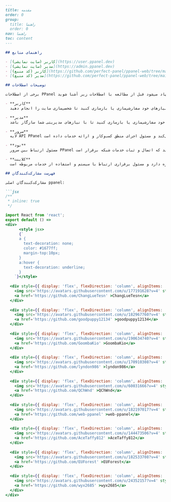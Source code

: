 ```markdown
---
title: مقدمه
order: 0
group: 
  title: راهنما
  order: 0
nav: راهنما
toc: content
---

## راهنمای منابع

- [کاربر (سایت نمایشی)](https://user.ppanel.dev)
- [مدیر (سایت نمایشی)](https://admin.ppanel.dev)
- [کاربر (کد منبع)](https://github.com/perfect-panel/ppanel-web/tree/main/apps/user)
- [مدیر (کد منبع)](https://github.com/perfect-panel/ppanel-web/tree/main/apps/admin)

## توضیحات اصطلاحات

برخی از اصطلاحات PPanel با سایر سیستم‌های پنل متفاوت است. برای اطمینان از درک صحیح محتوای مستندات و جلوگیری از سوءتفاهم، پیشنهاد می‌شود قبل از مطالعه با اصطلاحات زیر آشنا شوید:

- **کاربر**
  رابطی که به کاربران نهایی ارائه می‌شود و کاربران از طریق آن با سیستم تعامل می‌کنند. شما می‌توانید این رابط را بر اساس نیازهای خود سفارشی‌سازی یا بازسازی کنید تا شخصی‌سازی سایت را انجام دهید.

- **مدیر**
  رابطی که برای عملیات مدیران استفاده می‌شود و مسئول مدیریت سیستم، کاربران و داده‌ها است. شما می‌توانید این رابط را بر اساس نیازهای خود سفارشی‌سازی یا بازسازی کنید تا با نیازهای مدیریتی شما سازگار باشد.

- **سرور**
  لایه API PPanel که تمام تعاملات داده‌ای با فرانت‌اند را مدیریت می‌کند و مسئول اجرای منطق کسب‌وکار و ارائه خدمات داده است.

- **نود**
  مسئول ارتباط بین سرور PPanel و نودهای مختلف (نقاط پایانی) است و اطمینان حاصل می‌کند که اتصال و ثبات خدمات شبکه برقرار است.

- **کلاینت**
  برنامه‌ای که کاربران برای اتصال به سیستم استفاده می‌کنند، معمولاً به نرم‌افزار یا برنامه‌ای که در دستگاه کاربر است اشاره دارد و مسئول برقراری ارتباط با سیستم و استفاده از خدمات مربوطه است.

## فهرست مشارکت‌کنندگان

مشارکت‌کنندگان اصلی ppanel:

```jsx
/**
 * inline: true
 */

import React from 'react';
export default () =>
<div>
      <style jsx>
      {`
      a {
        text-decoration: none;
        color: #1677ff;
        margin-top:10px;
      }
      a:hover {
        text-decoration: underline;
      }
    `}</style>
    
  <div style={{ display: 'flex', flexDirection: 'column', alignItems: 'center', justifyContent: 'center', width: '300px', backgroundColor: '#ffffff', boxShadow: '0 4px 12px rgba(0, 0, 0, 0.1)', borderRadius: '8px', padding: '10px', margin: '10px' }}>
    <img src='https://avatars.githubusercontent.com/u/177191628?v=4' style={{ width: '50px', height: '50px', borderRadius: '50%' }} alt='ChangLueTesn' />
    <a href='https://github.com/ChangLueTesn' >ChangLueTesn</a>
  </div>
  
  <div style={{ display: 'flex', flexDirection: 'column', alignItems: 'center', justifyContent: 'center', width: '300px', backgroundColor: '#ffffff', boxShadow: '0 4px 12px rgba(0, 0, 0, 0.1)', borderRadius: '8px', padding: '10px', margin: '10px' }}>
    <img src='https://avatars.githubusercontent.com/u/182967760?v=4' style={{ width: '50px', height: '50px', borderRadius: '50%' }} alt='goodpuppy12134' />
    <a href='https://github.com/goodpuppy12134' >goodpuppy12134</a>
  </div>
  
  <div style={{ display: 'flex', flexDirection: 'column', alignItems: 'center', justifyContent: 'center', width: '300px', backgroundColor: '#ffffff', boxShadow: '0 4px 12px rgba(0, 0, 0, 0.1)', borderRadius: '8px', padding: '10px', margin: '10px' }}>
    <img src='https://avatars.githubusercontent.com/u/190634740?v=4' style={{ width: '50px', height: '50px', borderRadius: '50%' }} alt='GoombaKio' />
    <a href='https://github.com/GoombaKio' >GoombaKio</a>
  </div>
  
  <div style={{ display: 'flex', flexDirection: 'column', alignItems: 'center', justifyContent: 'center', width: '300px', backgroundColor: '#ffffff', boxShadow: '0 4px 12px rgba(0, 0, 0, 0.1)', borderRadius: '8px', padding: '10px', margin: '10px' }}>
    <img src='https://avatars.githubusercontent.com/u/170910308?v=4' style={{ width: '50px', height: '50px', borderRadius: '50%' }} alt='lyndon986' />
    <a href='https://github.com/lyndon986' >lyndon986</a>
  </div>
  
  <div style={{ display: 'flex', flexDirection: 'column', alignItems: 'center', justifyContent: 'center', width: '300px', backgroundColor: '#ffffff', boxShadow: '0 4px 12px rgba(0, 0, 0, 0.1)', borderRadius: '8px', padding: '10px', margin: '10px' }}>
    <img src='https://avatars.githubusercontent.com/u/60031666?v=4' style={{ width: '50px', height: '50px', borderRadius: '50%' }} alt='QChWnd' />
    <a href='https://github.com/QChWnd' >QChWnd</a>
  </div>
  
  <div style={{ display: 'flex', flexDirection: 'column', alignItems: 'center', justifyContent: 'center', width: '300px', backgroundColor: '#ffffff', boxShadow: '0 4px 12px rgba(0, 0, 0, 0.1)', borderRadius: '8px', padding: '10px', margin: '10px' }}>
    <img src='https://avatars.githubusercontent.com/u/182197017?v=4' style={{ width: '50px', height: '50px', borderRadius: '50%' }} alt='web-ppanel' />
    <a href='https://github.com/web-ppanel' >web-ppanel</a>
  </div>
  
  <div style={{ display: 'flex', flexDirection: 'column', alignItems: 'center', justifyContent: 'center', width: '300px', backgroundColor: '#ffffff', boxShadow: '0 4px 12px rgba(0, 0, 0, 0.1)', borderRadius: '8px', padding: '10px', margin: '10px' }}>
    <img src='https://avatars.githubusercontent.com/u/144473506?v=4' style={{ width: '50px', height: '50px', borderRadius: '50%' }} alt='AceTaffy812' />
    <a href='https://github.com/AceTaffy812' >AceTaffy812</a>
  </div>
  
  <div style={{ display: 'flex', flexDirection: 'column', alignItems: 'center', justifyContent: 'center', width: '300px', backgroundColor: '#ffffff', boxShadow: '0 4px 12px rgba(0, 0, 0, 0.1)', borderRadius: '8px', padding: '10px', margin: '10px' }}>
    <img src='https://avatars.githubusercontent.com/u/182533708?v=4' style={{ width: '50px', height: '50px', borderRadius: '50%' }} alt='EUForest' />
    <a href='https://github.com/EUForest' >EUForest</a>
  </div>
  
  <div style={{ display: 'flex', flexDirection: 'column', alignItems: 'center', justifyContent: 'center', width: '300px', backgroundColor: '#ffffff', boxShadow: '0 4px 12px rgba(0, 0, 0, 0.1)', borderRadius: '8px', padding: '10px', margin: '10px' }}>
    <img src='https://avatars.githubusercontent.com/u/24352157?v=4' style={{ width: '50px', height: '50px', borderRadius: '50%' }} alt='wyx2685' />
    <a href='https://github.com/wyx2685' >wyx2685</a>
  </div>
</div>

```


